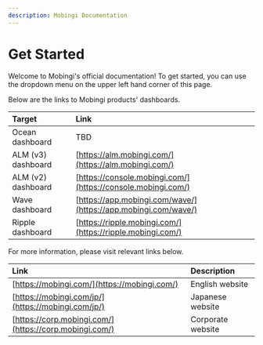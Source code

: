```yaml
---
description: Mobingi Documentation
---
```


# Get Started

Welcome to Mobingi's official documentation! To get started, you can use the dropdown menu on the upper left hand corner of this page.

Below are the links to Mobingi products' dashboards.

| Target | Link |
| :--- | :--- |
| Ocean dashboard | TBD |
| ALM \(v3\) dashboard | [https://alm.mobingi.com/](https://alm.mobingi.com/) |
| ALM \(v2\) dashboard | [https://console.mobingi.com/](https://console.mobingi.com/) |
| Wave dashboard | [https://app.mobingi.com/wave/](https://app.mobingi.com/wave/) |
| Ripple dashboard | [https://ripple.mobingi.com/](https://ripple.mobingi.com/) |

For more information, please visit relevant links below.

| Link | Description |
| :--- | :--- |
| [https://mobingi.com/](https://mobingi.com/) | English website |
| [https://mobingi.com/jp/](https://mobingi.com/jp/) | Japanese website |
| [https://corp.mobingi.com/](https://corp.mobingi.com/) | Corporate website |

